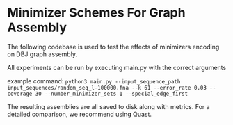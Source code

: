 # Minimizer Schemes For Graph Assembly 

The following codebase is used to test the effects of minimizers encoding on DBJ graph assembly.

All experiments can be run by executing main.py with the correct arguments

example command: ```python3 main.py --input_sequence_path input_sequences/random_seq_l-100000.fna --k 61 --error_rate 0.03 --coverage 30 --number_minimizer_sets 1 --special_edge_first```

The resulting assemblies are all saved to disk along with metrics. For a detailed comparison, we recommend using Quast.
